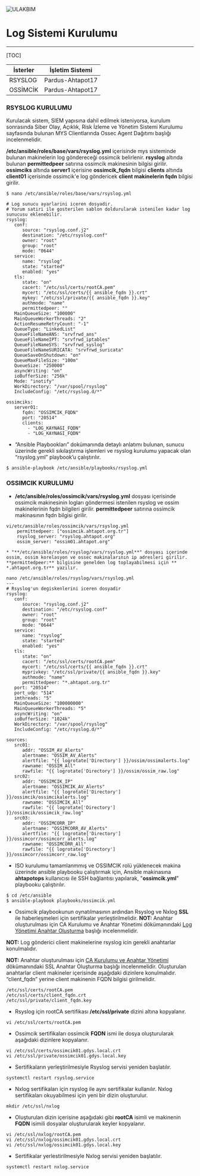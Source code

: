 ![ULAKBIM](../img/ulakbim.jpg)
# Log Sistemi Kurulumu
-----------------

[TOC]


 |   İsterler	|   İşletim Sistemi   |
 |  ----------	|  -----------------  |
 |     RSYSLOG	|   Pardus-Ahtapot17  |
 |     OSSİMCİK	|   Pardus-Ahtapot17  |


### RSYSLOG KURULUMU

Kurulacak sistem, SIEM yapısına dahil edilmek isteniyorsa, kurulum sonrasında Siber Olay, Açıklık, Risk İzleme ve Yönetim Sistemi Kurulumu sayfasında bulunan 
MYS Clientlarında Ossec Agent Dağıtımı başlığı incelenmelidir.

**/etc/ansible/roles/base/vars/rsyslog.yml** içerisinde mys sisteminde bulunan makinelerin log göndereceği ossimcik belirlenir. **rsyslog** altında bulunan **permittedpeer** satırına ossimcik makinesinin bilgisi girilir. **ossimciks** altında **server1** içerisine **ossimcik_fqdn** bilgisi **clients** altında **client01** içerisinde ossimcik'e log göndericek **client makinelerin fqdn** bilgisi girilir.
```
$ nano /etc/ansible/roles/base/vars/rsyslog.yml

# Log sunucu ayarlarini iceren dosyadir.
# Yorum satiri ile gosterilen sablon doldurularak istenilen kadar log sunucusu eklenebilir.
rsyslog:
   conf:
      source: "rsyslog.conf.j2" 
      destination: "/etc/rsyslog.conf" 
      owner: "root" 
      group: "root" 
      mode: "0644" 
   service:
      name: "rsyslog" 
      state: "started" 
      enabled: "yes"
   tls:
      state: "on"
      cacert: "/etc/ssl/certs/rootCA.pem"
      mycert: "/etc/ssl/certs/{{ ansible_fqdn }}.crt"
      mykey: "/etc/ssl/private/{{ ansible_fqdn }}.key"   
      authmode: "name"
      permittedpeer: ""
   MainQueueSize: "100000"
   MainQueueWorkerThreads: "2"
   ActionResumeRetryCount: "-1"
   QueueType: "LinkedList"
   QueueFileNameANS: "srvfrwd_ans"
   QueueFileNameIPT: "srvfrwd_iptables"
   QueueFileNameSYS: "srvfrwd_syslog"
   QueueFileNameSURICATA: "srvfrwd_suricata"
   QueueSaveOnShutdown: "on"
   QueueMaxFileSize: "100m"
   QueueSize: "250000"
   asyncWriting: "on" 
   ioBufferSize: "256k" 
   Mode: "inotify"
   WorkDirectory: "/var/spool/rsyslog" 
   IncludeConfig: "/etc/rsyslog.d/*" 

ossimciks:
   server01:
      fqdn: "OSSIMCIK_FQDN"
      port: "20514"
      clients:
        - "LOG_KAYNAGI_FQDN"
        - "LOG_KAYNAGI_FQDN"
```

* “Ansible Playbookları” dokümanında detaylı anlatımı bulunan, sunucu üzerinde gerekli sıkılaştırma işlemleri ve rsyslog kurulumu yapacak olan “rsyslog.yml” playbook’u çalıştırılır.
```
$ ansible-playbook /etc/ansible/playbooks/rsyslog.yml
```

### OSSIMCIK KURULUMU

* **/etc/ansible/roles/ossimcik/vars/rsyslog.yml** dosyası içerisinde ossimcik makinesinin logları göndermesi istenilen rsyslog ve ossim makinelerinin fqdn bilgileri girilir. **permittedpeer** satırına ossimcik makinasının fqdn bilgisi girilir.
```
vi/etc/ansible/roles/ossimcik/vars/rsyslog.yml
    permittedpeer: ["ossimcik.ahtapot.org.tr"]
    rsyslog_server: "rsyslog.ahtapot.org"
    ossim_server: "ossim01.ahtapot.org"
```

```
* "**/etc/ansible/roles/rsyslog/vars/rsyslog.yml**" dosyası içerinde ossim, ossim korelasyon ve ossec makinalarının ip adresleri girilir. **permittedpeer:** bilgisine genelden log toplayabilmesi için ** *.ahtapot.org.tr** yazılır.
```

```
nano /etc/ansible/roles/rsyslog/vars/rsyslog.yml
---
# Rsyslog'un degiskenlerini iceren dosyadir
rsyslog:
   conf:
      source: "rsyslog.conf.j2"
      destination: "/etc/rsyslog.conf"
      owner: "root"
      group: "root"
      mode: "0644"
   service:
      name: "rsyslog"
      state: "started"
      enabled: "yes"
   tls:
      state: "on"
      cacert: "/etc/ssl/certs/rootCA.pem"
      mycert: "/etc/ssl/certs/{{ ansible_fqdn }}.crt"
      myprivkey: "/etc/ssl/private/{{ ansible_fqdn }}.key"
      authmode: "name"
      permittedpeer: "*.ahtapot.org.tr"
   port: "20514"
   port_udp: "514"
   imthreads: "5"
   MainQueueSize: "100000000"
   MainQueueWorkerThreads: "5"
   asyncWriting: "on"
   ioBufferSize: "1024k"
   WorkDirectory: "/var/spool/rsyslog"
   IncludeConfig: "/etc/rsyslog.d/*"

sources:
   src01:
      addr: "OSSIM_AV_Alerts"
      alertname: "OSSIM_AV_Alerts"
      alertfile: "{{ logrotate['Directory'] }}/ossim/ossimalerts.log"
      rawname: "OSSIM_All"
      rawfile: "{{ logrotate['Directory'] }}/ossim/ossim_raw.log"
   src02:
      addr: "OSSIMCIK_IP"
      alertname: "OSSIMCIK_AV_Alerts"
      alertfile: "{{ logrotate['Directory'] }}/ossimcik/ossimcikalerts.log"
      rawname: "OSSIMCIK_All"
      rawfile: "{{ logrotate['Directory'] }}/ossimcik/ossimcik_raw.log"
   src03:
      addr: "OSSIMCORR_IP"
      alertname: "OSSIMCORR_AV_Alerts"
      alertfile: "{{ logrotate['Directory'] }}/ossimcorr/ossimcorr_alerts.log"
      rawname: "OSSIMCORR_All"
      rawfile: "{{ logrotate['Directory'] }}/ossimcorr/ossimcorr_raw.log"

```
* ISO kurulumu tamamlanmmış ve OSSIMCIK rolü yüklenecek makina üzerinde ansible playbooku çalıştırmak için, Ansible makinasına **ahtapotops** kullanıcısı ile SSH bağlantısı yapılarak, "**ossimcik.yml**" playbooku çalıştırılır.
```
$ cd /etc/ansible
$ ansible-playbook playbooks/ossimcik.yml
```
* Ossimcik playbookunun oynatılmasının ardından Rsyslog ve Nxlog **SSL** ile haberleşmeleri için sertifikalar yerleştirilmelidir.
**NOT:** Anahtar oluşturulması için CA Kurulumu ve Anahtar Yönetimi dökümanındaki [Log Yönetimi Anahtar Oluşturma](ca-kurulum.md) başlığı incelenmelidir.


**NOT:** Log gönderici client makinelerine rsyslog icin gerekli anahtarlar konulmalıdır.

**NOT:** Anahtar oluşturulması için [CA Kurulumu ve Anahtar Yönetimi](ca-kurulum.md) dökümanındaki SSL Anahtar Oluşturma başlığı incelenmelidir. 
Oluşturulan anahtarlar client makineler içerisinde aşağıdaki dizinlere konulmalıdır. “client_fqdn” yerine client makinenin FQDN bilgisi girilmelidir.

```
/etc/ssl/certs/rootCA.pem
/etc/ssl/certs/client_fqdn.crt
/etc/ssl/private/client_fqdn.key
```

* Rsyslog için rootCA sertifikası **/etc/ssl/private** dizini altına kopyalanır.
```
vi /etc/ssl/certs/rootCA.pem
```
* Ossimcik sertifikaları ossimcik **FQDN** ismi ile dosya oluşturularak aşağıdaki dizinlere kopyalanır.
```
vi /etc/ssl/certs/ossimcik01.gdys.local.crt
vi /etc/ssl/private/ossimcik01.gdys.local.key
```
* Sertifikaların yerleştirilmesiyle Rsyslog servisi yeniden başlatılır.
```
systemctl restart rsyslog.service
```
* Nxlog sertifikaları için rsyslog ile aynı sertifikalar kullanılır. Nxlog sertifikaları okuyabilmesi için yeni bir dizin oluşturulur.
```
mkdir /etc/ssl/nxlog
```
* Oluşturulan dizin içerisine aşağıdaki gibi **rootCA** isimli ve makinenin **FQDN** isimili dosyalar oluşturularak keyler kopyalanır. 
```
vi /etc/ssl/nxlog/rootCA.pem
vi /etc/ssl/nxlog/ossimcik01.gdys.local.crt
vi /etc/ssl/nxlog/ossimcik01.gdys.local.key
```
* Sertifikalar yerlestirilmesiyle Nxlog servisi yeniden başlatılır.
```
systemctl restart nxlog.service
```
